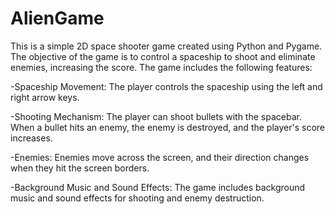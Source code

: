 # AlienGame
This is a simple 2D space shooter game created using Python and Pygame. The objective of the game is to control a spaceship to shoot and eliminate enemies, increasing the score.
The game includes the following features:

-Spaceship Movement: The player controls the spaceship using the left and right arrow keys.

-Shooting Mechanism: The player can shoot bullets with the spacebar. When a bullet hits an enemy, the enemy is destroyed, and the player's score increases.

-Enemies: Enemies move across the screen, and their direction changes when they hit the screen borders.

-Background Music and Sound Effects: The game includes background music and sound effects for shooting and enemy destruction.
